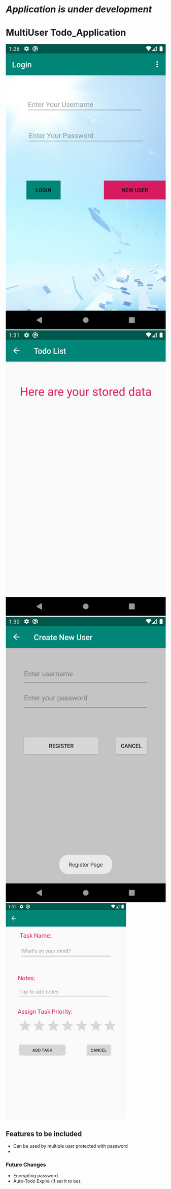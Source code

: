 # *Application is under development*

# MultiUser Todo_Application

![Preview Application](/Screenshot_1580759784.png)
![Preview Application](/Screenshot_1580760064.png)
![Preview Application](/Screenshot_1580760051.png)
![Preview Application](/task_addition.PNG)

## Features to be included

* Can be used by multiple user protected with password
* 
 
### Future Changes

* Encrypting password.
* Auto-Todo Expire (if set it to be).
